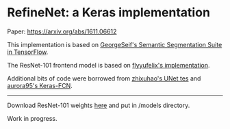 # RefineNet: a Keras implementation

Paper: https://arxiv.org/abs/1611.06612

This implementation is based on [GeorgeSeif's Semantic Segmentation Suite in TensorFlow](https://github.com/GeorgeSeif/Semantic-Segmentation-Suite).

The ResNet-101 frontend model is based on [flyyufelix's implementation](https://gist.github.com/flyyufelix/65018873f8cb2bbe95f429c474aa1294).

Additional bits of code were borrowed from [zhixuhao's UNet tes](https://github.com/zhixuhao/unet) and [aurora95's Keras-FCN](https://github.com/aurora95/Keras-FCN).

---
Download ResNet-101 weights [here](https://drive.google.com/file/d/0Byy2AcGyEVxfTmRRVmpGWDczaXM/view?usp=sharing) and put in /models directory.

Work in progress.
